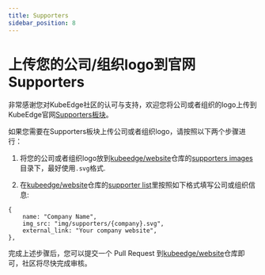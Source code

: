 ```yaml
---
title: Supporters
sidebar_position: 8
---
```


# 上传您的公司/组织logo到官网Supporters

非常感谢您对KubeEdge社区的认可与支持，欢迎您将公司或者组织的logo上传到KubeEdge官网[Supporters板块](https://kubeedge.io/#supporters)。

如果您需要在Supporters板块上传公司或者组织logo，请按照以下两个步骤进行：

1. 将您的公司或者组织logo放到[kubeedge/website](https://github.com/kubeedge/website)仓库的[supporters images](https://github.com/kubeedge/website/tree/master/static/img/supporters)目录下，最好使用`.svg`格式.

2. 在[kubeedge/website](https://github.com/kubeedge/website)仓库的[supporter list](https://github.com/kubeedge/website/blob/master/src/components/supporters/index.js)里按照如下格式填写公司或组织信息:
```
{
    name: "Company Name",
    img_src: "img/supporters/{company}.svg", 
    external_link: "Your company website",
},
```

完成上述步骤后，您可以提交一个 Pull Request 到[kubeedge/website](https://github.com/kubeedge/website)仓库即可，社区将尽快完成审核。